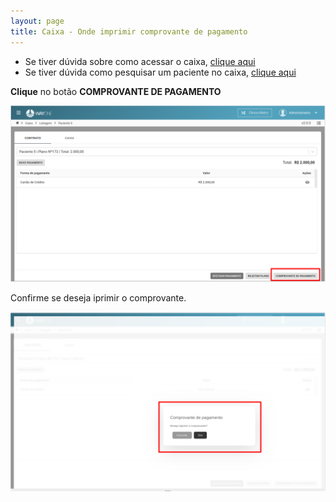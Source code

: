 ```yaml
---
layout: page
title: Caixa - Onde imprimir comprovante de pagamento
---
```


* Se tiver dúvida sobre como acessar o caixa, [clique aqui](/pages/caixa/como-acessar-o-caixa)
* Se tiver dúvida como pesquisar um paciente no caixa, [clique aqui](/pages/caixa/como-pesquisar-paciente-no-caixa)




**Clique** no botão **COMPROVANTE DE PAGAMENTO**
<p align="center">
  <img alt="Imprimir comprovante caixa" src="onde-imprimir-comprovante-de-pagamento-img-01.png" width="800">
</p>

Confirme se deseja iprimir o comprovante.
<p align="center">
  <img alt="Imprimir comprovante caixa" src="onde-imprimir-comprovante-de-pagamento-img-02.png" width="800">
</p>

